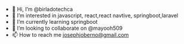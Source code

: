 - 👋 Hi, I’m @birladotechca
- 👀 I’m interested in javascript, react,react navtive, springboot,laravel
- 🌱 I’m currently learning springboot
- 💞️ I’m looking to collaborate on @mayooh509
- 📫 How to reach me josephjoberno@gmail.com

<!---
birladotechca/birladotechca is a ✨ special ✨ repository because its `README.md` (this file) appears on your GitHub profile.
You can click the Preview link to take a look at your changes.
--->

